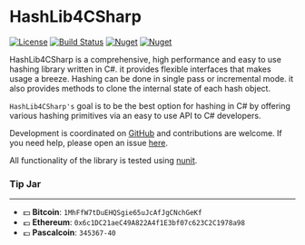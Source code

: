 # HashLib4CSharp
[![License](http://img.shields.io/badge/license-MIT-green.svg)](https://github.com/Xor-el/HashLib4CSharp/blob/master/LICENSE.txt) [![Build Status](https://travis-ci.com/Xor-el/HashLib4CSharp.svg?branch=master)](https://travis-ci.org/Xor-el/HashLib4CSharp) [![Nuget](https://img.shields.io/nuget/v/HashLib4CSharp)](https://www.nuget.org/packages/HashLib4CSharp/) [![Nuget](https://img.shields.io/nuget/dt/HashLib4CSharp)](https://www.nuget.org/packages/HashLib4CSharp/)

HashLib4CSharp is a comprehensive, high performance and easy to use hashing library written in C#.
it provides flexible interfaces that makes usage a breeze.
Hashing can be done in single pass or incremental mode.
it also provides methods to clone the internal state of each hash object.

``HashLib4CSharp's`` goal is to be the best option for hashing in C# by offering various hashing primitives via an easy to use API to C# developers.

Development is coordinated on [GitHub](https://github.com/Xor-el/HashLib4CSharp) and contributions are welcome. If you need help, please open an issue [here](https://github.com/Xor-el/HashLib4CSharp/issues).

All functionality of the library is tested using [nunit](https://github.com/nunit/nunit).

### Tip Jar
----------------------------------------

* :dollar: **Bitcoin**: `1MhFfW7tDuEHQSgie65uJcAfJgCNchGeKf`
* :euro: **Ethereum**: `0x6c1DC21aeC49A822A4f1E3bf07c623C2C1978a98`
* :pound: **Pascalcoin**: `345367-40`
